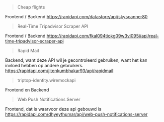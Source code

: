 > Cheap flights

Frontend / Backend
https://rapidapi.com/datastore/api/skyscanner80

> Real-Time Tripadvisor Scraper API

Frontend / Backend
https://rapidapi.com/fkal094tiokg09w3vi095i/api/real-time-tripadvisor-scraper-api

> Rapid Mail

Backend, want deze API wil je gecontroleerd gebruiken, want het kan invloed hebben op andere gebruikers.
https://rapidapi.com/jitenkumbhakar93/api/rapidmail

> triptop-identity.wiremockapi

Frontend en Backend

> Web Push Notifications Server 

Frontend, dat is waarvoor deze api gebouwd is
https://rapidapi.com/dhyeythumar/api/web-push-notifications-server
